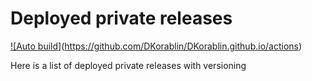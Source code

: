 # Deployed private releases
[!\[Auto build](https://github.com/DKorablin/DKorablin.github.io/actions/workflows/pages/pages-build-deployment/badge.svg)](https://github.com/DKorablin/DKorablin.github.io/actions)



Here is a list of deployed private releases with versioning

